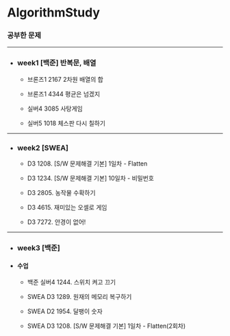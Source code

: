 # AlgorithmStudy

### 공부한 문제

---

+ ### week1 [백준] 반복문, 배열

 	- 브론즈1		2167	2차원 배열의 합

	 - 브론즈1	4344	평균은 넘겠지

	- 실버4		3085	사탕게임

	- 실버5		1018 	체스판 다시 칠하기

---
+ ### week2 [SWEA]

	- D3	1208. [S/W 문제해결 기본] 1일차 - Flatten

	- D3	1234. [S/W 문제해결 기본] 10일차 - 비밀번호 

	- D3	2805. 농작물 수확하기

	- D3	4615. 재미있는 오셀로 게임

	- D3	7272. 안경이 없어!

---
+ ### week3 [백준]

* #### 수업
 
	+ 백준	실버4	1244. 스위치 켜고 끄기

	+ SWEA	D3	1289. 원재의 메모리 복구하기

	+ SWEA	D2	1954. 달팽이 숫자

	+ SWEA	D3	1208. [S/W 문제해결 기본] 1일차 - Flatten(2회차)
